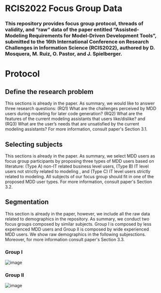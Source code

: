 # RCIS2022 Focus Group Data

### This repository provides focus group protocol, threads of validity, and “raw” data of the paper entitled “Assisted-Modeling Requirements for Model-Driven Development Tools”, submitted to the 16th International Conference on Research Challenges in Information Science (RCIS2022), authored by D. Mosquera, M. Ruiz, O. Pastor, and J. Spielberger.

# Protocol
## Define the research problem
This sections is already in the paper. As summary, we would like to answer three research questions: (RQ1) What are the challenges perceived by MDD users during modeling for later code generation? (RQ2) What are the features of the current modeling assistants that users like/dislike? and (RQ3) What are the user’s needs that are unsatisfied by the current modeling assistants? For more information, consult paper's Section 3.1.

## Selecting subjects
This sections is already in the paper. As summary, we select MDD users as focus group participants by proposing three types of MDD users based on literature: (Type A) non-IT related business level users, (Type B) IT level users not strictly related to modeling , and (Type C) IT level users strictly related to modeling. All subjects of our focus group should fit in one of the proposed MDD user types. For more information, consult paper's Section 3.2.

## Segmentation
This section is already in the paper, however, we include all the raw data related to demographics in the repository. As summary, we conduct two focus groups composed by similar subjects. Group I is composed by less experienced MDD users and Group II is composed by wide experienced MDD users. We show raw demographics in the following subjesctions. Moreover, for more information consult paper's Section 3.3. 

### Group I
![image](https://user-images.githubusercontent.com/18057711/150781349-d7296fa9-e410-4ff3-a2ab-45002af65f24.png)

### Group II
![image](https://user-images.githubusercontent.com/18057711/150781560-fb7e8b3c-7013-4d60-8d85-df83ad4b626b.png)

